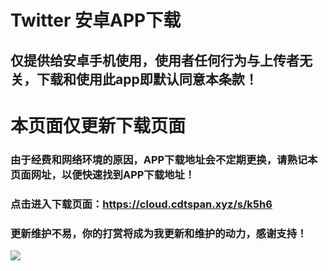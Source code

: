 # Twitter 安卓APP下载
## 仅提供给安卓手机使用，使用者任何行为与上传者无关，下载和使用此app即默认同意本条款！

# 本页面仅更新下载页面

### 由于经费和网络环境的原因，APP下载地址会不定期更换，请熟记本页面网址，以便快速找到APP下载地址！

### 点击进入下载页面：https://cloud.cdtspan.xyz/s/k5h6

### 更新维护不易，你的打赏将成为我更新和维护的动力，感谢支持！
![](https://github.com/lugeji/Twitter/alipay/alipay.png)

